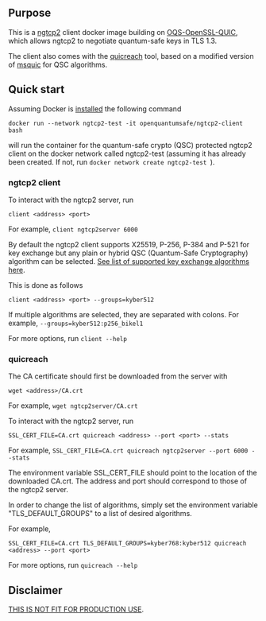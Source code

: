## Purpose

This is a [ngtcp2](https://github.com/ngtcp2/ngtcp2) client docker image building on [OQS-OpenSSL-QUIC](https://github.com/open-quantum-safe/oqs-demos/tree/main/quic), which allows ngtcp2 to negotiate quantum-safe keys in TLS 1.3.

The client also comes with the [quicreach](https://github.com/microsoft/quicreach) tool, based on a modified version of  [msquic](https://github.com/microsoft/msquic/)  for QSC algorithms.


## Quick start
Assuming Docker is [installed](https://docs.docker.com/install) the following command

```
docker run --network ngtcp2-test -it openquantumsafe/ngtcp2-client bash
```

will run the container for the quantum-safe crypto (QSC) protected ngtcp2 client on the docker network called ngtcp2-test (assuming it has already been created. If not, run `docker network create ngtcp2-test
`).

### ngtcp2 client
To interact with the ngtcp2 server, run
```
client <address> <port>
```

For example, `client ngtcp2server 6000`

By default the ngtcp2 client supports X25519, P-256, P-384 and P-521 for key exchange but any plain or hybrid QSC (Quantum-Safe Cryptography) algorithm can be selected. [See list of supported key exchange algorithms here](https://github.com/open-quantum-safe/openssl/tree/OQS-OpenSSL_1_1_1-stable#key-exchange).

This is done as follows
```
client <address> <port> --groups=kyber512
```

If multiple algorithms are selected, they are separated with colons.
For example, `--groups=kyber512:p256_bikel1`


For more options, run `client --help`

### quicreach

The CA certificate should first be downloaded from the server with 
```
wget <address>/CA.crt
```

For example, `wget ngtcp2server/CA.crt`

To interact with the ngtcp2 server, run 
```
SSL_CERT_FILE=CA.crt quicreach <address> --port <port> --stats
```
For example, `SSL_CERT_FILE=CA.crt quicreach ngtcp2server --port 6000 --stats`

The environment variable SSL_CERT_FILE should point to the location of the downloaded CA.crt.
The address and port should correspond to those of the ngtcp2 server.

In order to change the list of algorithms, simply set the environment variable "TLS_DEFAULT_GROUPS" to a list of desired algorithms.

For example, 
```
SSL_CERT_FILE=CA.crt TLS_DEFAULT_GROUPS=kyber768:kyber512 quicreach <address> --port <port>
```


For more options, run `quicreach --help`

## Disclaimer

[THIS IS NOT FIT FOR PRODUCTION USE](https://github.com/open-quantum-safe/openssl#limitations-and-security).
